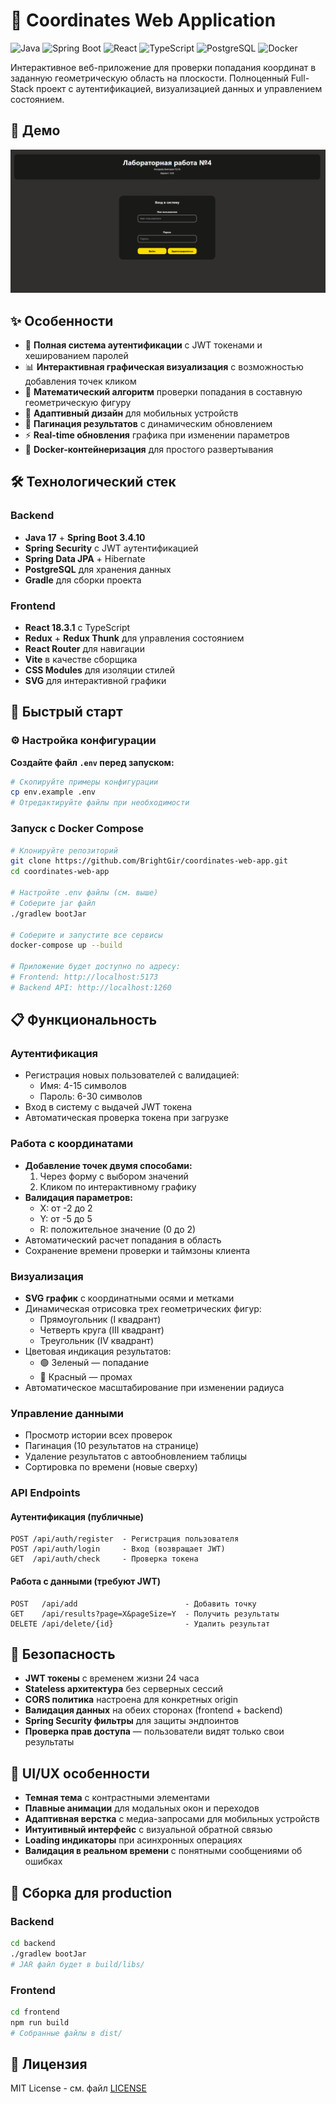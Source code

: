 # 📐 Coordinates Web Application

![Java](https://img.shields.io/badge/Java-17-orange)
![Spring Boot](https://img.shields.io/badge/Spring%20Boot-3.4.10-brightgreen)
![React](https://img.shields.io/badge/React-18.3.1-blue)
![TypeScript](https://img.shields.io/badge/TypeScript-5.9.3-blue)
![PostgreSQL](https://img.shields.io/badge/PostgreSQL-14-blue)
![Docker](https://img.shields.io/badge/Docker-Compose-blue)

Интерактивное веб-приложение для проверки попадания координат в заданную геометрическую область на плоскости. Полноценный Full-Stack проект с аутентификацией, визуализацией данных и управлением состоянием.

## 📸 Демо

![Демо](media/demo.gif)

## ✨ Особенности

- 🔐 **Полная система аутентификации** с JWT токенами и хешированием паролей
- 📊 **Интерактивная графическая визуализация** с возможностью добавления точек кликом
- 🎯 **Математический алгоритм** проверки попадания в составную геометрическую фигуру
- 📱 **Адаптивный дизайн** для мобильных устройств
- 📄 **Пагинация результатов** с динамическим обновлением
- ⚡ **Real-time обновления** графика при изменении параметров
- 🐳 **Docker-контейнеризация** для простого развертывания

## 🛠️ Технологический стек

### Backend
- **Java 17** + **Spring Boot 3.4.10**
- **Spring Security** с JWT аутентификацией
- **Spring Data JPA** + Hibernate
- **PostgreSQL** для хранения данных
- **Gradle** для сборки проекта

### Frontend
- **React 18.3.1** с TypeScript
- **Redux** + **Redux Thunk** для управления состоянием
- **React Router** для навигации
- **Vite** в качестве сборщика
- **CSS Modules** для изоляции стилей
- **SVG** для интерактивной графики


## 🚀 Быстрый старт

### ⚙️ Настройка конфигурации

**Создайте файл `.env` перед запуском:**

```bash
# Скопируйте примеры конфигурации
cp env.example .env
# Отредактируйте файлы при необходимости
```

### Запуск с Docker Compose

```bash
# Клонируйте репозиторий
git clone https://github.com/BrightGir/coordinates-web-app.git
cd coordinates-web-app

# Настройте .env файлы (см. выше)
# Соберите jar файл
./gradlew bootJar

# Соберите и запустите все сервисы
docker-compose up --build

# Приложение будет доступно по адресу:
# Frontend: http://localhost:5173
# Backend API: http://localhost:1260
```

## 📋 Функциональность

### Аутентификация
- Регистрация новых пользователей с валидацией:
  - Имя: 4-15 символов
  - Пароль: 6-30 символов
- Вход в систему с выдачей JWT токена
- Автоматическая проверка токена при загрузке

### Работа с координатами
- **Добавление точек двумя способами:**
  1. Через форму с выбором значений
  2. Кликом по интерактивному графику
- **Валидация параметров:**
  - X: от -2 до 2
  - Y: от -5 до 5
  - R: положительное значение (0 до 2)
- Автоматический расчет попадания в область
- Сохранение времени проверки и таймзоны клиента

### Визуализация
- **SVG график** с координатными осями и метками
- Динамическая отрисовка трех геометрических фигур:
  - Прямоугольник (I квадрант)
  - Четверть круга (III квадрант)
  - Треугольник (IV квадрант)
- Цветовая индикация результатов:
  - 🟢 Зеленый — попадание
  - 🔴 Красный — промах
- Автоматическое масштабирование при изменении радиуса

### Управление данными
- Просмотр истории всех проверок
- Пагинация (10 результатов на странице)
- Удаление результатов с автообновлением таблицы
- Сортировка по времени (новые сверху)


### API Endpoints

#### Аутентификация (публичные)
```
POST /api/auth/register  - Регистрация пользователя
POST /api/auth/login     - Вход (возвращает JWT)
GET  /api/auth/check     - Проверка токена
```

#### Работа с данными (требуют JWT)
```
POST   /api/add                        - Добавить точку
GET    /api/results?page=X&pageSize=Y  - Получить результаты
DELETE /api/delete/{id}                - Удалить результат
```
## 🔐 Безопасность

- **JWT токены** с временем жизни 24 часа
- **Stateless архитектура** без серверных сессий
- **CORS политика** настроена для конкретных origin
- **Валидация данных** на обеих сторонах (frontend + backend)
- **Spring Security фильтры** для защиты эндпоинтов
- **Проверка прав доступа** — пользователи видят только свои результаты

## 🎨 UI/UX особенности

- **Темная тема** с контрастными элементами
- **Плавные анимации** для модальных окон и переходов
- **Адаптивная верстка** с медиа-запросами для мобильных устройств
- **Интуитивный интерфейс** с визуальной обратной связью
- **Loading индикаторы** при асинхронных операциях
- **Валидация в реальном времени** с понятными сообщениями об ошибках

## 🧪 Сборка для production

### Backend
```bash
cd backend
./gradlew bootJar
# JAR файл будет в build/libs/
```

### Frontend
```bash
cd frontend
npm run build
# Собранные файлы в dist/
```

## 📝 Лицензия

MIT License - см. файл [LICENSE](LICENSE)
